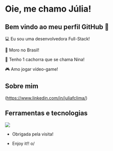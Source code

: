# Oie, me chamo Júlia!

## Bem vindo ao meu perfil GitHub 👋

:computer: Eu sou uma desenvolvedora Full-Stack!

:house_with_garden: Moro no Brasil!

:dog: Tenho 1 cachorra que se chama Nina!

:video_game: Amo jogar vídeo-game!
 
## Sobre mim

(https://www.linkedin.com/in/juliafclima/)

## Ferramentas e tecnologias
<img src="https://cdn.jsdelivr.net/gh/devicons/devicon/icons/html5/html5-original.svg" />
          
- Obrigada pela visita!

- Enjoy it!! o/
